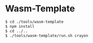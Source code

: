 # Wasm-Template

```sh
$ cd ./tools/wasm-template
$ npm install
$ cd ../..
$ ./tools/wasm-template/run.sh crayon
```